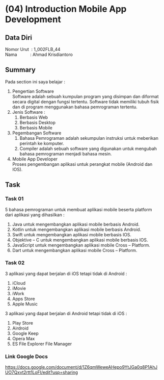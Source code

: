 # (04) Introduction Mobile App Development

## Data Diri
Nomor Urut &nbsp;: 1_002FLB_44 <br>
Nama &emsp;&emsp;&ensp;&nbsp;: Ahmad Krisdiantoro

## Summary
Pada section ini saya belajar : 
1. Pengertian Software<br>
   Software adalah sebuah kumpulan program yang disimpan dan diformat secara digital dengan fungsi tertentu. Software tidak memiliki tubuh fisik dan di program menggunakan bahasa pemrograman tertentu.
2. Jenis Software :
   1. Berbasis Web
   2. Berbasis Desktop
   3. Berbasis Mobile
3. Pegembangan Software
   1. Bahasa Pemrograman adalah sekumpulan instruksi untuk meberikan perintah ke komputer.
   2. Compiler adalah sebuah software yang digunakan untuk mengubah bahasa pemrograman menjadi bahasa mesin.
4. Mobile App Developer<br>
   Proses pengembangan aplikasi untuk perangkat mobile (Android dan IOS).

## Task 
### Task 01
5 bahasa pemrograman untuk membuat aplikasi mobile beserta platform dari aplikasi yang dihasilkan : 
1.	Java untuk mengembangkan aplikasi mobile berbasis Android.
2.	Kotlin untuk mengembangkan aplikasi mobile berbasis Android.
3.	Swift untuk mengembangkan aplikasi mobile berbasis IOS.
4.	Objektive – C untuk mengembangkan aplikasi mobile berbasis IOS.
5.	JavaScript untuk mengembangkan aplikasi mobile Cross – Platform.
6.	Dart untuk mengembangkan aplikasi mobile Cross – Platform.

### Task 02
3 aplikasi yang dapat berjalan di iOS tetapi tidak di Android : 
1.	iCloud
2.	iMovie
3.	iWork
4.	Apps Store
5.	Apple Music


3 aplikasi yang dapat berjalan di Android tetapi tidak di iOS :
1.	Play Store
2.	Airdroid
3.	Google Keep
4.	Opera Max
5.	ES File Explorer File Manager

### Link Google Docs
https://docs.google.com/document/d/1Z6qmWeweAHepo9YtJGa0q8P1AhJUO7Qxvt2rtt1LoFI/edit?usp=sharing